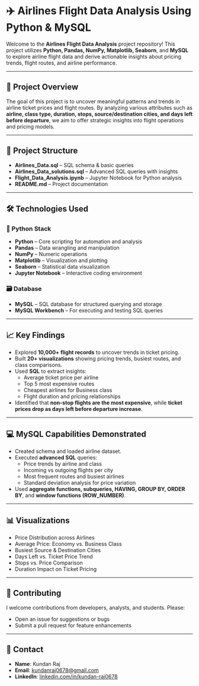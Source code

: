 # ✈️ Airlines Flight Data Analysis Using Python & MySQL

Welcome to the **Airlines Flight Data Analysis** project repository! This project utilizes **Python, Pandas, NumPy, Matplotlib, Seaborn**, and **MySQL** to explore airline flight data and derive actionable insights about pricing trends, flight routes, and airline performance.

---

## 🚀 Project Overview

The goal of this project is to uncover meaningful patterns and trends in airline ticket prices and flight routes. By analyzing various attributes such as **airline, class type, duration, stops, source/destination cities, and days left before departure**, we aim to offer strategic insights into flight operations and pricing models.

---

## 📂 Project Structure

- **Airlines_Data.sql** – SQL schema & basic queries  
- **Airlines_Data_solutions.sql** – Advanced SQL queries with insights  
- **Flight_Data_Analysis.ipynb** – Jupyter Notebook for Python analysis  
- **README.md** – Project documentation  

---

## 🛠️ Technologies Used

### 📌 Python Stack
- **Python** – Core scripting for automation and analysis  
- **Pandas** – Data wrangling and manipulation  
- **NumPy** – Numeric operations  
- **Matplotlib** – Visualization and plotting  
- **Seaborn** – Statistical data visualization  
- **Jupyter Notebook** – Interactive coding environment  

### 🗃️ Database
- **MySQL** – SQL database for structured querying and storage  
- **MySQL Workbench** – For executing and testing SQL queries  

---

## 📈 Key Findings

- Explored **10,000+ flight records** to uncover trends in ticket pricing.  
- Built **20+ visualizations** showing pricing trends, busiest routes, and class comparisons.  
- Used **SQL** to extract insights:  
  - Average ticket price per airline  
  - Top 5 most expensive routes  
  - Cheapest airlines for Business class  
  - Flight duration and pricing relationships  
- Identified that **non-stop flights are the most expensive**, while **ticket prices drop as days left before departure increase**.  

---

## 💻 MySQL Capabilities Demonstrated

- Created schema and loaded airline dataset.  
- Executed **advanced SQL** queries:  
  - Price trends by airline and class  
  - Incoming vs outgoing flights per city  
  - Most frequent routes and busiest airlines  
  - Standard deviation analysis for price variation  
- Used **aggregate functions, subqueries, HAVING, GROUP BY, ORDER BY**, and **window functions (ROW_NUMBER)**.  

---

## 📊 Visualizations

- Price Distribution across Airlines  
- Average Price: Economy vs. Business Class  
- Busiest Source & Destination Cities  
- Days Left vs. Ticket Price Trend  
- Stops vs. Price Comparison  
- Duration Impact on Ticket Pricing  

---

## 🤝 Contributing

I welcome contributions from developers, analysts, and students. Please:  
- Open an issue for suggestions or bugs  
- Submit a pull request for feature enhancements  

---

## 📧 Contact

- **Name**: Kundan Raj  
- **Email**: [kundanraj0678@gmail.com](mailto:kundanraj0678@gmail.com)  
- **LinkedIn**: [linkedin.com/in/kundan-raj0678](https://www.linkedin.com/in/kundan-raj0678/)  
